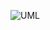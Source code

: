 ![UML](https://github.com/vmorais111/bertoti/assets/111707785/45a7175e-237c-4138-8305-e26f2ebb3881)
